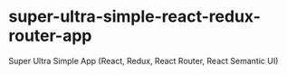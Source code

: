 # super-ultra-simple-react-redux-router-app
Super Ultra Simple App (React, Redux, React Router, React Semantic UI)
